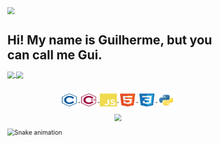 <img src="https://www.goodcore.co.uk/blog/wp-content/webp-express/webp-images/uploads/2019/08/coding-vs-programming-2.jpg.webp">
<h1> Hi! My name is Guilherme, but you can call me Gui. </h1>

<div>
  <a href="https://github.com/GuiCoelhoDev">
  <img height="180em"   align="center" src="https://github-readme-stats.vercel.app/api?username=GuiCoelhoDev&show_icons=true&theme=react&include_all_commits=true&count_private=true"/>
  <img height="180em"  align="center" src="https://github-readme-stats.vercel.app/api/top-langs/?username=GuiCoelhoDev&layout=compact&langs_count=7&theme=react" />

</div>
 <br>
<div  align="center"> 
  <div style="display: inline_block"><br>
    
  <img align="center" alt="Rafa-Ts" height="30" width="40" src="https://github.com/devicons/devicon/blob/master/icons/c/c-line.svg">
  <img align="center" alt="Rafa-Ts" height="30" width="40" src="https://github.com/devicons/devicon/blob/master/icons/cplusplus/cplusplus-line.svg">
  <img align="center" alt="Rafa-Js" height="30" width="40" src="https://raw.githubusercontent.com/devicons/devicon/master/icons/javascript/javascript-plain.svg">
  <img align="center" alt="HTML" height="30" width="40" src="https://raw.githubusercontent.com/devicons/devicon/master/icons/html5/html5-original.svg">
  <img align="center" alt="CSS" height="30" width="40" src="https://raw.githubusercontent.com/devicons/devicon/master/icons/css3/css3-original.svg">
  <img align="center" alt="Python" height="30" width="40" src="https://raw.githubusercontent.com/devicons/devicon/master/icons/python/python-original.svg">
 
 
    
</div>
  <br>
  <a href="https://www.linkedin.com/in/guilherme-coelho-2258751a2/" target="_blank"><img src="https://img.shields.io/badge/-LinkedIn-%230077B5?style=for-the-badge&logo=linkedin&logoColor=white" target="_blank"></a> 
 
 
 
</div>
 
 ![Snake animation](https://github.com/GuiCoelhoDev/GuiCoelhoDev/blob/output/github-contribution-grid-snake.svg)
